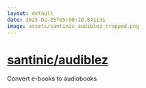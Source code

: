 ```yaml
---
layout: default
date: 2025-02-25T05:00:20.841131
image: assets/santinic_audiblez_cropped.png
---
```


# [santinic/audiblez](https://github.com/santinic/audiblez)

Convert e-books to audiobooks

